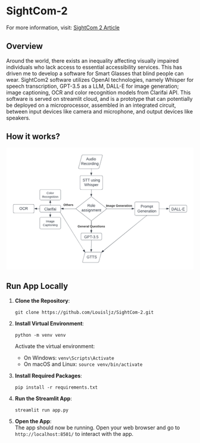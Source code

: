 # SightCom-2

For more information, visit: [SightCom 2 Article](https://lablab.ai/event/ai-challenge-with-gpt-3-5-codex-dall-e-and-whisper-api/louis/sightcom-2)

## Overview
Around the world, there exists an inequality affecting visually impaired individuals who lack access to essential accessibility services. This has driven me to develop a software for Smart Glasses that blind people can wear.
SightCom2 software utilizes OpenAI technologies, namely Whisper for speech transcription, GPT-3.5 as a LLM, DALL-E for image generation; image captioning, OCR and color recognition models from Clarifai API. 
This software is served on streamlit cloud, and is a prototype that can potentially be deployed on a microprocessor, assembled in an integrated circuit, between input devices like camera and microphone, and output devices like speakers. 

## How it works? 
![SightCom 2 Flowchart](https://github.com/Louisljz/SightCom-2/blob/main/images/SightCom%202%20FlowChart.png)

## Run App Locally
1. **Clone the Repository**:  
   ```
   git clone https://github.com/Louisljz/SightCom-2.git
   ```

2. **Install Virtual Environment**:  
   ```
   python -m venv venv
   ```
   Activate the virtual environment:
   - On Windows: `venv\Scripts\Activate`
   - On macOS and Linux: `source venv/bin/activate`

3. **Install Required Packages**:  
   ```
   pip install -r requirements.txt
   ```

4. **Run the Streamlit App**:  
   ```
   streamlit run app.py
   ```

5. **Open the App**:  
   The app should now be running. Open your web browser and go to `http://localhost:8501/` to interact with the app.
